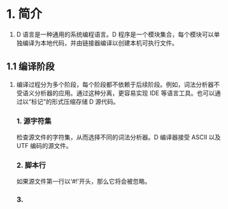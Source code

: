 # 1. 简介

1. D 语言是一种通用的系统编程语言。D 程序是一个模块集合，每个模块可以单独编译为本地代码，并由链接器编译以创建本机可执行文件。


## 1.1 编译阶段

1. 编译过程分为多个阶段，每个阶段都不依赖于后续阶段。例如，词法分析器不受语义分析器的应用。通过这种分离，更容易实现 IDE 等语言工具。也可以通过以“标记”的形式压缩存储 D 源代码。

    ### 1. 源字符集 

    检查源文件的字符集，从而选择不同的词法分析器。D 编译器接受 ASCII 以及 UTF 编码的源文件。

    ### 2. 脚本行
    
    如果源文件第一行以‘#!’开头，那么它将会被忽略。
    
    ### 3. 